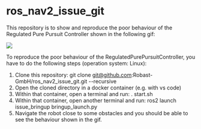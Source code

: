 # ros_nav2_issue_git
This repository is to show and reproduce the poor behaviour of the Regulated Pure Pursuit Controller shown in the following gif:

![](RegulatedPurePursuitControllerIssue.gif)

To reproduce the poor behaviour of the RegulatedPurePursuitController, you have to do the following steps (operation system: Linux):
1) Clone this repository: git clone git@github.com:Robast-GmbH/ros_nav2_issue_git.git --recursive
2) Open the cloned directory in a docker container (e.g. with vs code)
3) Within that container, open a terminal and run: . start.sh
4) Within that container, open another terminal and run: ros2 launch issue_bringup bringup_launch.py 
5) Navigate the robot close to some obstacles and you should be able to see the behaviour shown in the gif.
